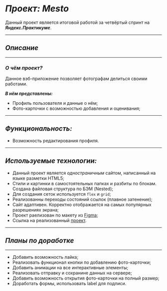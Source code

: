 # ***Проект: Mesto***
Данный проект является итоговой работой за четвёртый спринт на ***Яндекс.Практикуме***.

---
## *Описание*
----
### ***О чём проект?***

Данное вэб-приложение позволяет фотографам делиться своими работами.

***В нём представлены:***

* Профиль пользователя и данные о нём;
* Фото-карточки с возможностью добавления и оценивания;

---
 ## *Функциональность:*
 * Возможность редактирования профиля.
  ---
  ## *Используемые технологии:*

* Данный проект является *одностраничным* сайтом, написанный на языке разметки HTML5;
* Стили и картинки в самостоятельных папках и разбиты по блокам. Создана файловая структура по БЭМ (Nested);
* Для создания сеток используется  `flex` и `grid`;
* Реализованны переходы состояний ссылок (плавное затенение);
* Сайт адаптивен. Корректно отображается на самых популярных разрешениях экрана;
* Проект раелизован по макету из [Figma](https://www.figma.com/file/2cn9N9jSkmxD84oJik7xL7/JavaScript.-Sprint-4?node-id=0%3A1);
* Ссылка на реализованный [проект](https://tinaevnk.github.io/mesto/index.html).

---
## *Планы по доработке*

---

  * Добавить возможность лайка;
  * Реализовать функционал кнопки по добавлению фото-карточки;
  * Добавить анимации на все интерактивные элементы;
  * Реализовать отправку и сохранине данных на сервере;
  * Добавить возможность открытия фото-карточки на полный размер;
  * Доработать формы, использовать label для подписи.
